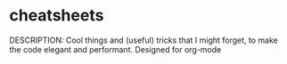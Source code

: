 # cheatsheets
DESCRIPTION: Cool things and (useful) tricks that I might forget, to make the code elegant and performant. Designed for org-mode
